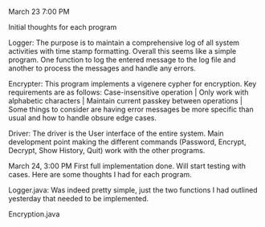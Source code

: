 March 23 7:00 PM

Initial thoughts for each program

Logger: 
The purpose is to maintain a comprehensive log of all system activities with time stamp formatting. Overall this seems like a simple program. 
One function to log the entered message to the log file and another to process the messages and handle any errors.  

Encrypter: 
This program implements a vigenere cypher for encryption. Key requirements are as follows: 
Case-insensitive operation |
Only work with alphabetic characters |
Maintain current passkey between operations |
Some things to consider are having error messages be more specific than usual and how to handle obsure edge cases. 

Driver: 
The driver is the User interface of the entire system. Main development point making the different commands 
(Password,
Encrypt,
Decrypt,
Show History,
Quit) 
work with the other programs. 

March 24, 3:00 PM
First full implementation done. Will start testing with cases. Here are some thoughts I had for each program. 

Logger.java: 
Was indeed pretty simple, just the two functions I had outlined yesterday that needed to be implemented. 

Encryption.java